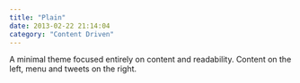 ```yaml
---
title: "Plain"
date: 2013-02-22 21:14:04
category: "Content Driven"
---
```


A minimal theme focused entirely on content and readability. Content on the left, menu and tweets on the right.
